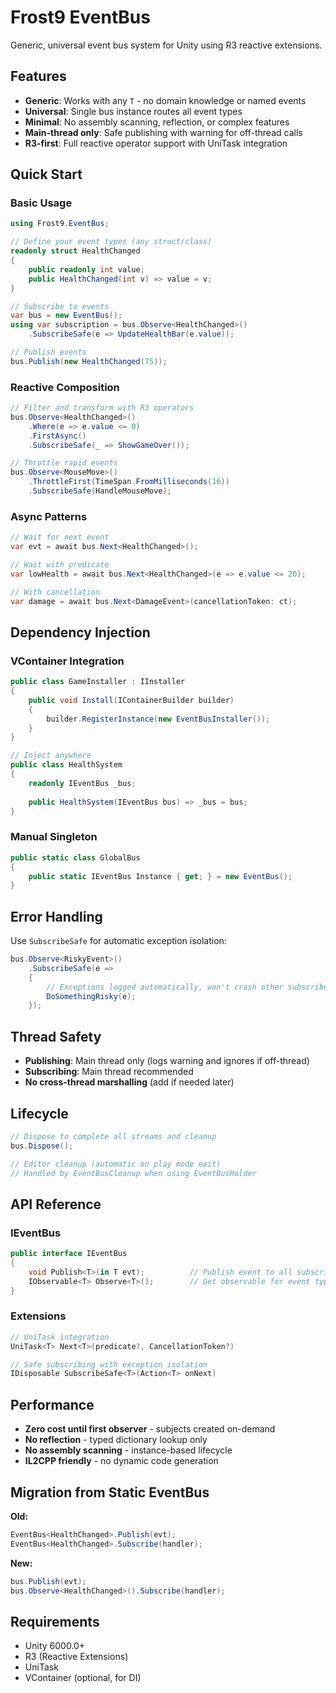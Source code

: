 # Frost9 EventBus

Generic, universal event bus system for Unity using R3 reactive extensions.

## Features

- **Generic**: Works with any `T` - no domain knowledge or named events
- **Universal**: Single bus instance routes all event types
- **Minimal**: No assembly scanning, reflection, or complex features
- **Main-thread only**: Safe publishing with warning for off-thread calls
- **R3-first**: Full reactive operator support with UniTask integration

## Quick Start

### Basic Usage

```csharp
using Frost9.EventBus;

// Define your event types (any struct/class)
readonly struct HealthChanged 
{ 
    public readonly int value; 
    public HealthChanged(int v) => value = v; 
}

// Subscribe to events
var bus = new EventBus();
using var subscription = bus.Observe<HealthChanged>()
    .SubscribeSafe(e => UpdateHealthBar(e.value));

// Publish events
bus.Publish(new HealthChanged(75));
```

### Reactive Composition

```csharp
// Filter and transform with R3 operators
bus.Observe<HealthChanged>()
    .Where(e => e.value <= 0)
    .FirstAsync()
    .SubscribeSafe(_ => ShowGameOver());

// Throttle rapid events
bus.Observe<MouseMove>()
    .ThrottleFirst(TimeSpan.FromMilliseconds(16))
    .SubscribeSafe(HandleMouseMove);
```

### Async Patterns

```csharp
// Wait for next event
var evt = await bus.Next<HealthChanged>();

// Wait with predicate
var lowHealth = await bus.Next<HealthChanged>(e => e.value <= 20);

// With cancellation
var damage = await bus.Next<DamageEvent>(cancellationToken: ct);
```

## Dependency Injection

### VContainer Integration

```csharp
public class GameInstaller : IInstaller
{
    public void Install(IContainerBuilder builder)
    {
        builder.RegisterInstance(new EventBusInstaller());
    }
}

// Inject anywhere
public class HealthSystem
{
    readonly IEventBus _bus;
    
    public HealthSystem(IEventBus bus) => _bus = bus;
}
```

### Manual Singleton

```csharp
public static class GlobalBus
{
    public static IEventBus Instance { get; } = new EventBus();
}
```

## Error Handling

Use `SubscribeSafe` for automatic exception isolation:

```csharp
bus.Observe<RiskyEvent>()
    .SubscribeSafe(e => 
    {
        // Exceptions logged automatically, won't crash other subscribers
        DoSomethingRisky(e);
    });
```

## Thread Safety

- **Publishing**: Main thread only (logs warning and ignores if off-thread)
- **Subscribing**: Main thread recommended
- **No cross-thread marshalling** (add if needed later)

## Lifecycle

```csharp
// Dispose to complete all streams and cleanup
bus.Dispose();

// Editor cleanup (automatic on play mode exit)
// Handled by EventBusCleanup when using EventBusHolder
```

## API Reference

### IEventBus
```csharp
public interface IEventBus
{
    void Publish<T>(in T evt);          // Publish event to all subscribers
    IObservable<T> Observe<T>();        // Get observable for event type
}
```

### Extensions
```csharp
// UniTask integration
UniTask<T> Next<T>(predicate?, CancellationToken?)

// Safe subscribing with exception isolation
IDisposable SubscribeSafe<T>(Action<T> onNext)
```

## Performance

- **Zero cost until first observer** - subjects created on-demand
- **No reflection** - typed dictionary lookup only  
- **No assembly scanning** - instance-based lifecycle
- **IL2CPP friendly** - no dynamic code generation

## Migration from Static EventBus

**Old:**
```csharp
EventBus<HealthChanged>.Publish(evt);
EventBus<HealthChanged>.Subscribe(handler);
```

**New:**
```csharp
bus.Publish(evt);
bus.Observe<HealthChanged>().Subscribe(handler);
```

## Requirements

- Unity 6000.0+
- R3 (Reactive Extensions)
- UniTask
- VContainer (optional, for DI)